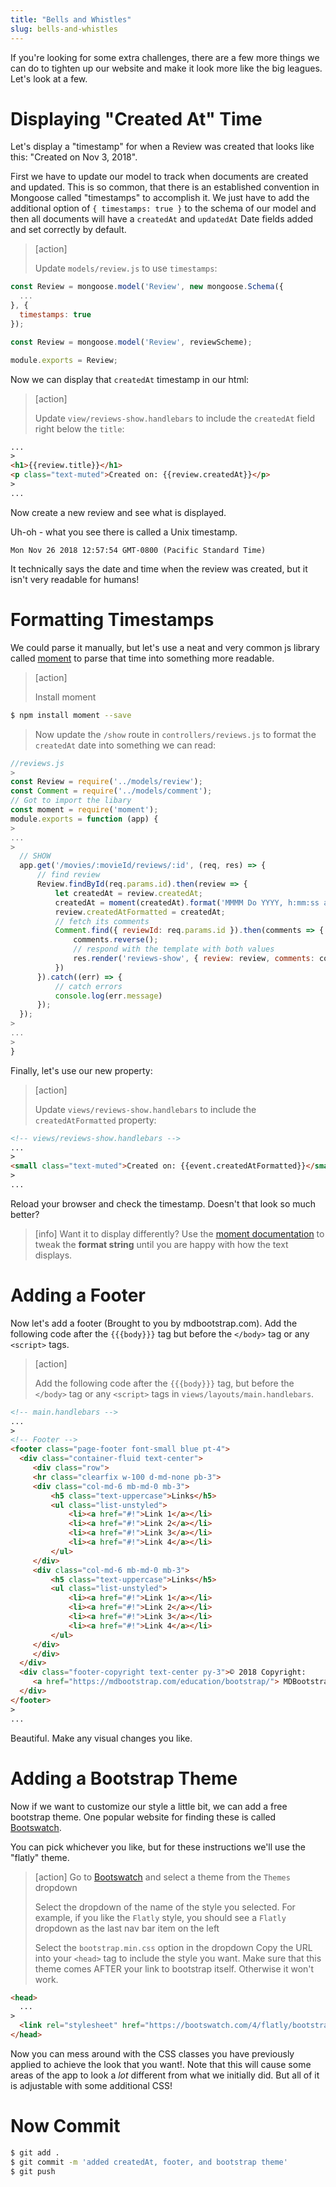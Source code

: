 ```yaml
---
title: "Bells and Whistles"
slug: bells-and-whistles
---
```


If you're looking for some extra challenges, there are a few more things we can do to tighten up our website and make it look more like the big leagues. Let's look at a few.

# Displaying "Created At" Time

Let's display a "timestamp" for when a Review was created that looks like this: "Created on Nov 3, 2018".

First we have to update our model to track when documents are created and updated. This is so common, that there is an established convention in Mongoose called "timestamps" to accomplish it. We just have to add the additional option of `{ timestamps: true }` to the schema of our model and then all documents will have a `createdAt` and `updatedAt` Date fields added and set correctly by default.

> [action]
>
> Update `models/review.js` to use `timestamps`:
>
```js
const Review = mongoose.model('Review', new mongoose.Schema({
  ...
}, {
  timestamps: true
});

const Review = mongoose.model('Review', reviewScheme);

module.exports = Review;
```

Now we can display that `createdAt` timestamp in our html:

> [action]
>
> Update `view/reviews-show.handlebars` to include the `createdAt` field right below the `title`:
>
```HTML
...
>
<h1>{{review.title}}</h1>
<p class="text-muted">Created on: {{review.createdAt}}</p>
>
...
```

Now create a new review and see what is displayed.

Uh-oh - what you see there is called a Unix timestamp.

`Mon Nov 26 2018 12:57:54 GMT-0800 (Pacific Standard Time)`

It technically says the date and time when the review was created, but it isn't very readable for humans!

# Formatting Timestamps

We could parse it manually, but let's use a neat and very common js library called [moment](https://momentjs.com/) to parse that time into something more readable.

> [action]
>
> Install moment
>
```bash
$ npm install moment --save
```
>
> Now update the `/show` route in `controllers/reviews.js` to format the `createdAt` date into something we can read:
>
```js
//reviews.js
>
const Review = require('../models/review');
const Comment = require('../models/comment');
// Got to import the libary
const moment = require('moment');
module.exports = function (app) {
>
...
>
  // SHOW
  app.get('/movies/:movieId/reviews/:id', (req, res) => {
      // find review
      Review.findById(req.params.id).then(review => {
          let createdAt = review.createdAt;
          createdAt = moment(createdAt).format('MMMM Do YYYY, h:mm:ss a');
          review.createdAtFormatted = createdAt;
          // fetch its comments
          Comment.find({ reviewId: req.params.id }).then(comments => {
              comments.reverse();
              // respond with the template with both values
              res.render('reviews-show', { review: review, comments: comments })
          })
      }).catch((err) => {
          // catch errors
          console.log(err.message)
      });
  });
>
...
>
}
```

Finally, let's use our new property:

> [action]
>
> Update `views/reviews-show.handlebars` to include the `createdAtFormatted` property:
>
```html
<!-- views/reviews-show.handlebars -->
...
>
<small class="text-muted">Created on: {{event.createdAtFormatted}}</small>
>
...
```

Reload your browser and check the timestamp. Doesn't that look so much better?

> [info]
> Want it to display differently? Use the [moment documentation](https://momentjs.com/) to tweak the **format string** until you are happy with how the text displays.


# Adding a Footer

Now let's add a footer (Brought to you by mdbootstrap.com). Add the following code after the `{{{body}}}` tag but before the `</body>` tag or any `<script>` tags.

> [action]
>
> Add the following code after the `{{{body}}}` tag, but before the `</body>` tag or any `<script>` tags in `views/layouts/main.handlebars`.
>
```html
<!-- main.handlebars -->
...
>
<!-- Footer -->
<footer class="page-footer font-small blue pt-4">
  <div class="container-fluid text-center">
     <div class="row">
     <hr class="clearfix w-100 d-md-none pb-3">
     <div class="col-md-6 mb-md-0 mb-3">
         <h5 class="text-uppercase">Links</h5>
         <ul class="list-unstyled">
             <li><a href="#!">Link 1</a></li>
             <li><a href="#!">Link 2</a></li>
             <li><a href="#!">Link 3</a></li>
             <li><a href="#!">Link 4</a></li>
         </ul>
     </div>
     <div class="col-md-6 mb-md-0 mb-3">
         <h5 class="text-uppercase">Links</h5>
         <ul class="list-unstyled">
             <li><a href="#!">Link 1</a></li>
             <li><a href="#!">Link 2</a></li>
             <li><a href="#!">Link 3</a></li>
             <li><a href="#!">Link 4</a></li>
         </ul>
     </div>
     </div>
  </div>
  <div class="footer-copyright text-center py-3">© 2018 Copyright:
     <a href="https://mdbootstrap.com/education/bootstrap/"> MDBootstrap.com</a>
  </div>
</footer>
>
...
```

Beautiful. Make any visual changes you like.


# Adding a Bootstrap Theme

Now if we want to customize our style a little bit, we can add a free bootstrap theme. One popular website for finding these is called [Bootswatch](https://bootswatch.com/).

You can pick whichever you like, but for these instructions we'll use the "flatly" theme.

> [action]
> Go to [Bootswatch](https://bootswatch.com/) and select a theme from the `Themes` dropdown
>
> Select the dropdown of the name of the style you selected. For example, if you like the `Flatly` style, you should see a `Flatly` dropdown as the last nav bar item on the left
>
> Select the `bootstrap.min.css` option in the dropdown
> Copy the URL into your `<head>` tag to include the style you want. Make sure that this theme comes AFTER your link to bootstrap itself. Otherwise it won't work.
>
```html
<head>
  ...
>
  <link rel="stylesheet" href="https://bootswatch.com/4/flatly/bootstrap.min.css">
</head>
```

Now you can mess around with the CSS classes you have previously applied to achieve the look that you want!. Note that this will cause some areas of the app to look a _lot_ different from what we initially did. But all of it is adjustable with some additional CSS!

# Now Commit

```bash
$ git add .
$ git commit -m 'added createdAt, footer, and bootstrap theme'
$ git push
```
